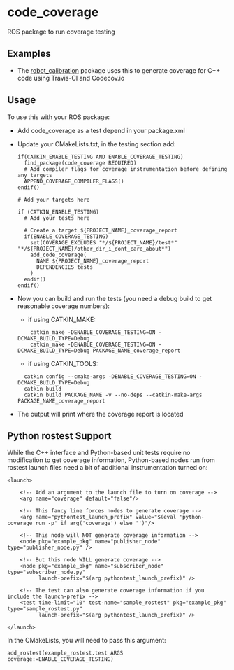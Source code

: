 # code_coverage

ROS package to run coverage testing

## Examples

 * The [robot_calibration](https://github.com/mikeferguson/robot_calibration) package uses this to generate coverage for C++ code using Travis-CI and Codecov.io

## Usage
To use this with your ROS package:

 * Add code_coverage as a test depend in your package.xml
 * Update your CMakeLists.txt, in the testing section add:
   ```
   if(CATKIN_ENABLE_TESTING AND ENABLE_COVERAGE_TESTING)
     find_package(code_coverage REQUIRED)
     # Add compiler flags for coverage instrumentation before defining any targets
     APPEND_COVERAGE_COMPILER_FLAGS()
   endif()
   
   # Add your targets here
   
   if (CATKIN_ENABLE_TESTING)
     # Add your tests here
   
     # Create a target ${PROJECT_NAME}_coverage_report
     if(ENABLE_COVERAGE_TESTING)
       set(COVERAGE_EXCLUDES "*/${PROJECT_NAME}/test*" "*/${PROJECT_NAME}/other_dir_i_dont_care_about*")
       add_code_coverage(
         NAME ${PROJECT_NAME}_coverage_report
         DEPENDENCIES tests
       )
     endif()
   endif()
   ```

* Now you can build and run the tests (you need a debug build to get reasonable coverage numbers):

  - if using CATKIN_MAKE:
  ```
      catkin_make -DENABLE_COVERAGE_TESTING=ON -DCMAKE_BUILD_TYPE=Debug
      catkin_make -DENABLE_COVERAGE_TESTING=ON -DCMAKE_BUILD_TYPE=Debug PACKAGE_NAME_coverage_report
  ```
  - if using CATKIN_TOOLS:
  ```
    catkin config --cmake-args -DENABLE_COVERAGE_TESTING=ON -DCMAKE_BUILD_TYPE=Debug
    catkin build
    catkin build PACKAGE_NAME -v --no-deps --catkin-make-args PACKAGE_NAME_coverage_report 
  ```

* The output will print where the coverage report is located

## Python rostest Support

While the C++ interface and Python-based unit tests require no
modification to get coverage information, Python-based nodes
run from rostest launch files need a bit of additional
instrumentation turned on:

```
<launch>

    <!-- Add an argument to the launch file to turn on coverage -->
    <arg name="coverage" default="false"/>

    <!-- This fancy line forces nodes to generate coverage -->
    <arg name="pythontest_launch_prefix" value="$(eval 'python-coverage run -p' if arg('coverage') else '')"/>

    <!-- This node will NOT generate coverage information -->
    <node pkg="example_pkg" name="publisher_node" type="publisher_node.py" />

    <!-- But this node WILL generate coverage -->
    <node pkg="example_pkg" name="subscriber_node" type="subscriber_node.py"
          launch-prefix="$(arg pythontest_launch_prefix)" />

    <!-- The test can also generate coverage information if you include the launch-prefix -->
    <test time-limit="10" test-name="sample_rostest" pkg="example_pkg" type="sample_rostest.py"
          launch-prefix="$(arg pythontest_launch_prefix)" />

</launch>
```

In the CMakeLists, you will need to pass this argument:

```
add_rostest(example_rostest.test ARGS coverage:=ENABLE_COVERAGE_TESTING)
```

